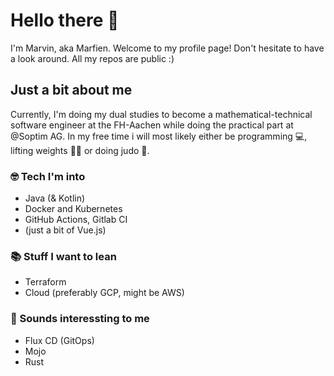 # Hello there 👋
I'm Marvin, aka Marfien. Welcome to my profile page! Don't hesitate to have a look around. All my repos are public :)

## Just a bit about me
Currently, I'm doing my dual studies to become a mathematical-technical software engineer at the FH-Aachen while doing the practical part at @Soptim AG.
In my free time i will most likely either be programming 💻, lifting weights 🏋️‍♂️ or doing judo 🥋.

### 🤓 Tech I'm into 
- Java (& Kotlin)
- Docker and Kubernetes
- GitHub Actions, Gitlab CI
- (just a bit of Vue.js)

### 📚 Stuff I want to lean
- Terraform
- Cloud (preferably GCP, might be AWS)

### 👀 Sounds interessting to me
- Flux CD (GitOps)
- Mojo
- Rust
